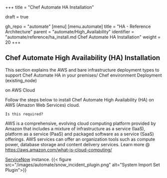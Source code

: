 +++
title = "Chef Automate HA Installation"

draft = true

gh_repo = "automate"
[menu]
  [menu.automate]
    title = "HA - Reference Architecture"
    parent = "automate/High_Availability"
    identifier = "automate/reference/ha_install.md Chef Automate HA Installation"
    weight = 20
+++

## Chef Automate High Availability (HA) Installation

This section explains the AWS and bare infrastructure deployment types to support Chef Automate HA in your premises/ Chef environment
  Deployment (existing_node)

on AWS Cloud

Follow the steps below to install Chef Automate High Availability (HA) on AWS (Amazon Web Services) cloud.

`Is this required?`

AWS is a comprehensive, evolving cloud computing platform provided by Amazon that includes a mixture of infrastructure as a service (IaaS), platform as a service (PaaS) and packaged software as a service (SaaS) offerings. AWS services can offer an organization tools such as compute power, database storage and content delivery services. Learn more @ https://aws.amazon.com/what-is-cloud-computing/


[ServiceNow](https://www.servicenow.com/) instance.
{{< figure src="/images/automate/snow_incident_plugin.png" alt="System Import Set Plugin">}}
